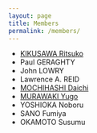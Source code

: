 ```yaml
---
layout: page
title: Members
permalink: /members/
---
```


- [KIKUSAWA Ritsuko](http://www.minpaku.ac.jp/english/research/activity/organization/staff/kikusawa/index)
- Paul GERAGHTY
- John LOWRY
- Lawrence A. REID
- [MOCHIHASHI Daichi](http://chasen.org/~daiti-m/)
- [MURAWAKI Yugo](http://murawaki.org/)
- YOSHIOKA Noboru
- SANO Fumiya
- OKAMOTO Susumu
